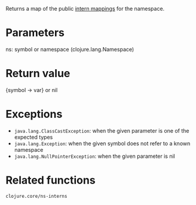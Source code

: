 Returns a map of the public [intern mappings](EXPLAINME) for the namespace.

Parameters
==========
ns: symbol or namespace (clojure.lang.Namespace)

Return value
============
{symbol -> var} or nil

Exceptions
==========
- `java.lang.ClassCastException`: when the given parameter is one of the expected types
- `java.lang.Exception`: when the given symbol does not refer to a known namespace
- `java.lang.NullPointerException`: when the given parameter is nil

Related functions
=================
`clojure.core/ns-interns`
